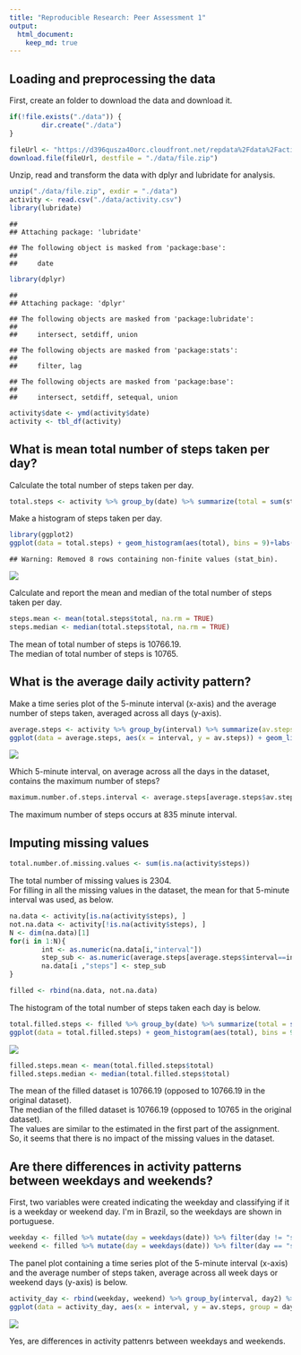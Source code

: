 ```yaml
---
title: "Reproducible Research: Peer Assessment 1"
output: 
  html_document:
    keep_md: true
---
```



## Loading and preprocessing the data
First, create an folder to download the data and download it.



```r
if(!file.exists("./data")) {
        dir.create("./data")
}

fileUrl <- "https://d396qusza40orc.cloudfront.net/repdata%2Fdata%2Factivity.zip"
download.file(fileUrl, destfile = "./data/file.zip")
```

Unzip, read and transform the data with dplyr and lubridate for analysis.

```r
unzip("./data/file.zip", exdir = "./data")
activity <- read.csv("./data/activity.csv")
library(lubridate)
```

```
## 
## Attaching package: 'lubridate'
```

```
## The following object is masked from 'package:base':
## 
##     date
```

```r
library(dplyr)
```

```
## 
## Attaching package: 'dplyr'
```

```
## The following objects are masked from 'package:lubridate':
## 
##     intersect, setdiff, union
```

```
## The following objects are masked from 'package:stats':
## 
##     filter, lag
```

```
## The following objects are masked from 'package:base':
## 
##     intersect, setdiff, setequal, union
```

```r
activity$date <- ymd(activity$date)
activity <- tbl_df(activity)
```


## What is mean total number of steps taken per day?
Calculate the total number of steps taken per day.  

```r
total.steps <- activity %>% group_by(date) %>% summarize(total = sum(steps))
```

Make a histogram of steps taken per day.  

```r
library(ggplot2)
ggplot(data = total.steps) + geom_histogram(aes(total), bins = 9)+labs(x = "Total number of steps per day", y = "Frequency", title = "Histogram - number of steps per day") + theme(plot.title = element_text(hjust = 0.5))
```

```
## Warning: Removed 8 rows containing non-finite values (stat_bin).
```

![](PA1_template_files/figure-html/histogram.of.steps.taken-1.png)<!-- -->

Calculate and report the mean and median of the total number of steps taken per day.  

```r
steps.mean <- mean(total.steps$total, na.rm = TRUE)
steps.median <- median(total.steps$total, na.rm = TRUE)
```
The mean of total number of steps is 10766.19.  
The median of total number of steps is 10765.

## What is the average daily activity pattern?
Make a time series plot of the 5-minute interval (x-axis) and the average number of steps taken, averaged across all days (y-axis).  

```r
average.steps <- activity %>% group_by(interval) %>% summarize(av.steps = mean(steps, na.rm = TRUE))
ggplot(data = average.steps, aes(x = interval, y = av.steps)) + geom_line() + labs(x = "Interval", y = "Average number of steps taken", title = "Average daily activity pattern") + theme(plot.title = element_text(hjust = 0.5))
```

![](PA1_template_files/figure-html/time.series.average.steps.interval-1.png)<!-- -->

Which 5-minute interval, on average across all the days in the dataset, contains the maximum number of steps?  

```r
maximum.number.of.steps.interval <- average.steps[average.steps$av.steps == max(average.steps$av.steps), 1]
```

The maximum number of steps occurs at 835 minute interval.

## Imputing missing values

```r
total.number.of.missing.values <- sum(is.na(activity$steps))
```

The total number of missing values is 2304.  
For filling in all the missing values in the dataset, the mean for that 5-minute interval was used, as below.  

```r
na.data <- activity[is.na(activity$steps), ]
not.na.data <- activity[!is.na(activity$steps), ]
N <- dim(na.data)[1]
for(i in 1:N){
        int <- as.numeric(na.data[i,"interval"])
        step_sub <- as.numeric(average.steps[average.steps$interval==int, "av.steps"])
        na.data[i ,"steps"] <- step_sub
}

filled <- rbind(na.data, not.na.data)
```

The histogram of the total number of steps taken each day is below.  

```r
total.filled.steps <- filled %>% group_by(date) %>% summarize(total = sum(steps))
ggplot(data = total.filled.steps) + geom_histogram(aes(total), bins = 9)+labs(x = "Total number of steps per day", y = "Frequency", title = "Histogram - number of steps per day") + theme(plot.title = element_text(hjust = 0.5))
```

![](PA1_template_files/figure-html/histogram.filled.steps-1.png)<!-- -->

```r
filled.steps.mean <- mean(total.filled.steps$total)
filled.steps.median <- median(total.filled.steps$total)
```

The mean of the filled dataset is 10766.19 (opposed to 10766.19 in the original dataset).  
The median of the filled dataset is 10766.19 (opposed to 10765 in the original dataset).  
The values are similar to the estimated in the first part of the assignment. So, it seems that there is no impact of the missing values in the dataset.

## Are there differences in activity patterns between weekdays and weekends?
First, two variables were created indicating the weekday and classifying if it is a weekday or weekend day. I'm in Brazil, so the weekdays are shown in portuguese.  


```r
weekday <- filled %>% mutate(day = weekdays(date)) %>% filter(day != "sábado" & day != "domingo") %>% mutate(day2 = "weekday")
weekend <- filled %>% mutate(day = weekdays(date)) %>% filter(day == "sábado" | day == "domingo") %>% mutate(day2 = "weekend")
```

The panel plot containing a time series plot of the 5-minute interval (x-axis) and the average number of steps taken, average across all week days or weekend days (y-axis) is below.   

```r
activity_day <- rbind(weekday, weekend) %>% group_by(interval, day2) %>% summarize(av.steps = mean(steps, na.rm = TRUE))
ggplot(data = activity_day, aes(x = interval, y = av.steps, group = day2)) + geom_line() + facet_grid(day2 ~ .) + labs(x = "Interval", y = "Average number of steps taken", title = "Average daily activity pattern per day") + theme(plot.title = element_text(hjust = 0.5))
```

![](PA1_template_files/figure-html/weekdays.compare-1.png)<!-- -->

Yes, are differences in activity pattenrs between weekdays and weekends.

